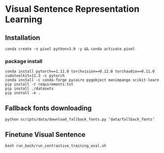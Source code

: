 # Visual Sentence Representation Learning

## Installation

```
conda create -n pixel python=3.9 -y && conda activate pixel
```

### package install
```
conda install pytorch==1.11.0 torchvision==0.12.0 torchaudio==0.11.0 cudatoolkit=11.3 -c pytorch
conda install -c conda-forge pycairo pygobject manimpango scikit-learn
pip install -r requirements.txt
pip install ./datasets
pip install -e .
```

## Fallback fonts downloading
```
python scripts/data/download_fallback_fonts.py ‘data/fallback_fonts’
```

## Finetune Visual Sentence
```
bash run_bash/run_contrastive_training_eval.sh
```



